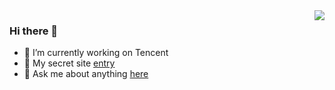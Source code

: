 <a href="#">
  <img align="right" src="https://github-readme-stats.vercel.app/api?username=chrrg&&hide_border=true&count_private=true&show_icons=true&include_all_commits=true">
</a>

### Hi there 👋

<!--
**chrrg/chrrg** is a ✨ _special_ ✨ repository because its `README.md` (this file) appears on your GitHub profile.

Here are some ideas to get you started:

- 🔭 I’m currently working on ...
- 🌱 I’m currently learning ...
- 👯 I’m looking to collaborate on ...
- 🤔 I’m looking for help with ...
- 💬 Ask me about ...
- 📫 How to reach me: ...
- 😄 Pronouns: ...
- ⚡ Fun fact: ...
  -->

- 🔭 I’m currently working on Tencent
- 👋 My secret site [entry](http://www.caohong.ga/)
- 💬 Ask me about anything [here](https://github.com/chrrg/chrrg/issues)
